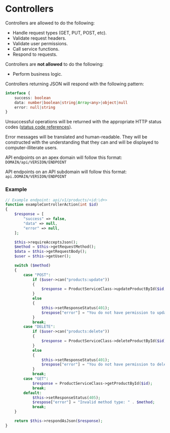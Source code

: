 # Controllers

Controllers are allowed to do the following:

- Handle request types (GET, PUT, POST, etc).
- Validate request headers.
- Validate user permissions.
- Call service functions.
- Respond to requests.

Controllers are **not allowed** to do the following:

- Perform business logic.

Controllers returning JSON will respond with the following pattern:

```typescript
interface {
    success: boolean
    data: number|boolean|string|Array<any>|object|null
    error: null|string
}
```

Unsuccessful operations will be returned with the appropriate HTTP status codes ([status code references](https://www.steveschoger.com/status-code-poster/img/status-code.png)).

Error messages will be translated and human-readable. They will be constructed with the understanding that they can and will be displayed to computer-illiterate users.

API endpoints on an apex domain will follow this format: `DOMAIN/api/VERSION/ENDPOINT`

API endpoints on an API subdomain will follow this format: `api.DOMAIN/VERSION/ENDPOINT`

### Example 

```php
// Example endpoint: api/v1/products/<id:\d+>
function exampleControllerAction(int $id)
{
    $response = [
        "success" => false,
        "data" => null,
        "error" => null,
    ];

    $this->requireAcceptsJson();
    $method = $this->getRequestMethod();
    $data = $this->getRequestBody();
    $user = $this->getUser();

    switch ($method)
    {
        case "POST":
            if ($user->can("products:update"))
            {
                $response = ProductServiceClass->updateProductById($id, $data);
            }
            else
            {
                $this->setResponseStatus(401);
                $respose["error"] = "You do not have permission to update this product.";
            }
            break;
        case "DELETE":
            if ($user->can("products:delete"))
            {
                $response = ProductServiceClass->deleteProductById($id);
            }
            else
            {
                $this->setResponseStatus(401);
                $respose["error"] = "You do not have permission to delete this product.";
            }
            break;
        case "GET":
            $response = ProductServiceClass->getProductById($id);
            break;
        default:
            $this->setResponseStatus(405);
            $respose["error"] = "Invalid method type: " . $method;
            break;
    }

    return $this->respondAsJson($response);
}
```